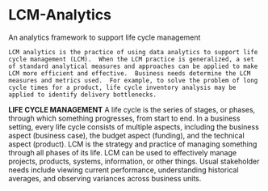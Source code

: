 # LCM-Analytics
An analytics framework to support life cycle management

    LCM analytics is the practice of using data analytics to support life cycle management (LCM).  When the LCM practice is generalized, a set of standard analytical measures and approaches can be applied to make LCM more efficient and effective.  Business needs determine the LCM measures and metrics used.  For example, to solve the problem of long cycle times for a product, life cycle inventory analysis may be applied to identify delivery bottlenecks.

**LIFE CYCLE MANAGEMENT**
    A life cycle is the series of stages, or phases, through which something progresses, from start to end.  In a business setting, every life cycle consists of multiple aspects, including the business aspect (business case), the budget aspect (funding), and the technical aspect (product).  LCM is the strategy and practice of managing something through all phases of its life.  LCM can be used to effectively manage projects, products, systems, information, or other things.  Usual stakeholder needs include viewing current performance, understanding historical averages, and observing variances across business units.
